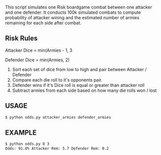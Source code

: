 This script simulates one Risk boardgame combat between one
attacker and one defender. It conducts 100k simulated
combats to compute probability of attacker wining
and the estimated number of armies remaining for each side
after combat.

## Risk Rules 
Attacker Dice = min(Armies - 1, 3

Defender Dice = min(Armies, 2)

1. Sort each set of dice from low to high and pair between Attacker / Defender
2. Compare each die roll to it's opponents pair.
3. Defender wins if it's Dice roll is equal or greater than attacker roll
4. Subtract armies from each side based on how many die rolls won / lost

## USAGE
```sh
$ python odds.py attacker_armies defender_armies
```

## EXAMPLE 
```sh
$ python odds.py 8 3
Odds: 91.0% Attacker Rem: 5.7 Defender Rem: 0.2
```
